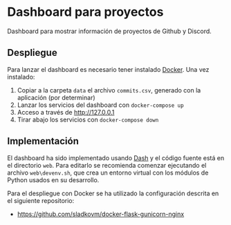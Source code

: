 # Dashboard para proyectos

Dashboard para mostrar información de proyectos de Github y Discord.

## Despliegue

Para lanzar el dashboard es necesario tener instalado [Docker](https://www.docker.com/). Una vez instalado:

1. Copiar a la carpeta `data` el archivo `commits.csv`, generado con la aplicación (por determinar) 
1. Lanzar los servicios del dashboard con `docker-compose up`
2. Acceso a través de <http://127.0.0.1>
3. Tirar abajo los servicios con `docker-compose down`


## Implementación

El dashboard ha sido implementado usando [Dash](https://dash.plot.ly/) y el código fuente está en el directorio `web`. Para editarlo se recomienda comenzar ejecutando el archivo `web\devenv.sh`, que crea un entorno virtual con los módulos de Python usados en su desarrollo. 

Para el despliegue con Docker se ha utilizado la configuración descrita en el siguiente repositorio:

- <https://github.com/sladkovm/docker-flask-gunicorn-nginx>